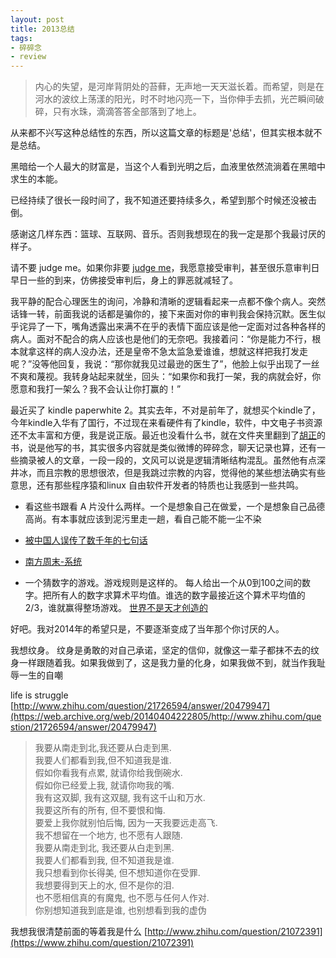 ```yaml
---
layout: post
title: 2013总结
tags: 
- 碎碎念
- review
---
```


>内心的失望，是河岸背阴处的苔藓，无声地一天天滋长着。而希望，则是在河水的波纹上荡漾的阳光，时不时地闪亮一下，当你伸手去抓，光芒瞬间破碎，只有水珠，滴滴答答全部落到了地上。



从来都不兴写这种总结性的东西，所以这篇文章的标题是'总结'，但其实根本就不是总结。

黑暗给一个人最大的财富是，当这个人看到光明之后，血液里依然流淌着在黑暗中求生的本能。

已经持续了很长一段时间了，我不知道还要持续多久，希望到那个时候还没被击倒。

感谢这几样东西：篮球、互联网、音乐。否则我想现在的我一定是那个我最讨厌的样子。

请不要 judge me。如果你非要 [judge me](http://www.zhihu.com/question/20269165)，我愿意接受审判，甚至很乐意审判日早日一些的到来，仿佛接受审判后，身上的罪恶就减轻了。


我平静的配合心理医生的询问，冷静和清晰的逻辑看起来一点都不像个病人。突然话锋一转，前面我说的话都是骗你的，接下来面对你的审判我会保持沉默。医生似乎诧异了一下，嘴角透露出来满不在乎的表情下面应该是他一定面对过各种各样的病人。面对不配合的病人应该也是他们的无奈吧。我接着问：“你是能力不行，根本就拿这样的病人没办法，还是皇帝不急太监急爱谁谁，想就这样把我打发走呢？”没等他回复，我说：“那你就我见过最逊的医生了”，他脸上似乎出现了一丝不爽和蔑视。我转身站起来就坐，回头：“如果你和我打一架，我的病就会好，你愿意和我打一架么？我不会认让你打赢的！”




最近买了  kindle paperwhite 2。其实去年，不对是前年了，就想买个kindle了，今年kindle入华有了国行，不过现在来看硬件有了kindle，软件，中文电子书资源还不太丰富和方便，我是说正版。最近也没看什么书，就在文件夹里翻到了[胡正](http://www.huzheng.org/)的书，说是他写的书，其实很多内容就是类似微博的碎碎念，聊天记录也算，还有一些摘录被人的文章，一段一段的，文风可以说是逻辑清晰结构混乱。虽然他有点深井冰，而且宗教的思想很浓，但是我跳过宗教的内容，觉得他的某些想法确实有些意思，还有那些程序猿和linux 自由软件开发者的特质也让我感到一些共鸣。

* 看这些书跟看 A 片没什么两样。一个是想象自己在做爱，一个是想象自己品德高尚。有本事就应该到泥污里走一趟，看自己能不能一尘不染

* [被中国人误传了数千年的七句话](http://blog.qq.com/qzone/80796072/1354621422.htm)

* [南方周末-系统](http://www.infzm.com/content/31588)

* 一个猜数字的游戏。游戏规则是这样的。
每人给出一个从0到100之间的数字。把所有人的数字求算术平均值。谁选的数字最接近这个算术平均值的2/3，谁就赢得整场游戏。
[世界不是天才创造的](http://home.wangjianshuo.com/cn/20060907_aecaeec.htm)






好吧。我对2014年的希望只是，不要逐渐变成了当年那个你讨厌的人。



我想纹身。
纹身是勇敢的对自己承诺，坚定的信仰，就像这一辈子都抹不去的纹身一样跟随着我。如果我做到了，这是我力量的化身，如果我做不到，就当作我耻辱一生的自嘲

life is struggle [http://www.zhihu.com/question/21726594/answer/20479947](https://web.archive.org/web/20140404222805/http://www.zhihu.com/question/21726594/answer/20479947)




>我要从南走到北,我还要从白走到黑.  
我要人们都看到我,但不知道我是谁.  
假如你看我有点累, 就请你给我倒碗水.  
假如你已经爱上我, 就请你吻我的嘴.  
我有这双脚, 我有这双腿, 我有这千山和万水.  
我要这所有的所有, 但不要恨和悔.  
要爱上我你就别怕后悔, 因为一天我要远走高飞.  
我不想留在一个地方, 也不愿有人跟随.  
我要从南走到北, 我还要从白走到黑.  
我要人们都看到我, 但不知道我是谁.  
我只想看到你长得美, 但不想知道你在受罪.  
我想要得到天上的水, 但不是你的泪.  
也不愿相信真的有魔鬼, 也不愿与任何人作对.  
你别想知道我到底是谁, 也别想看到我的虚伪  

我想我很清楚前面的等着我是什么 [http://www.zhihu.com/question/21072391](https://www.zhihu.com/question/21072391)